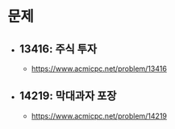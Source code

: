 # 문제

- ## 13416: 주식 투자

  - https://www.acmicpc.net/problem/13416

- ## 14219: 막대과자 포장

  - https://www.acmicpc.net/problem/14219